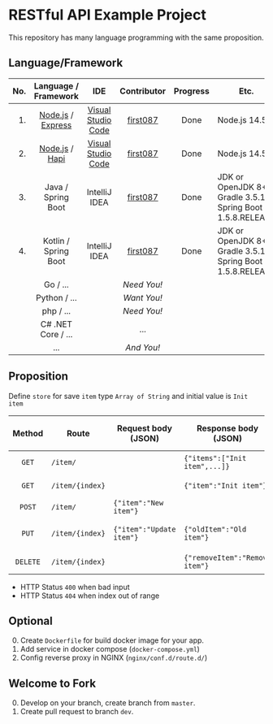 # RESTful API Example Project

This repository has many language programming with the same proposition.

## Language/Framework
| No. | Language / Framework | IDE | Contributor | Progress | Etc. |
| ---: | :---: | :---: | :---: |  :---: | --- |
| 1. | [Node.js](https://nodejs.org/) / [Express](https://expressjs.com/) | [Visual Studio Code](https://code.visualstudio.com/) | [first087](https://github.com/first087) | Done | Node.js 14.5.x |
| 2. | [Node.js](https://nodejs.org/) / [Hapi](https://hapi.dev/) | [Visual Studio Code](https://code.visualstudio.com/) | [first087](https://github.com/first087) | Done | Node.js 14.5.x |
| 3. | Java / Spring Boot | IntelliJ IDEA | [first087](https://github.com/first087) | Done | JDK or OpenJDK 8+ / Gradle 3.5.1 / Spring Boot 1.5.8.RELEASE |
| 4. | Kotlin / Spring Boot | IntelliJ IDEA | [first087](https://github.com/first087) | Done | JDK or OpenJDK 8+ / Gradle 3.5.1 / Spring Boot 1.5.8.RELEASE |
| | Go / ... | | _Need You!_ | | |
| | Python / ... | | _Want You!_ | | |
| | php / ... | | _Need You!_ | | |
| | C# .NET Core / ... | | ... | | |
| | ... | | _And You!_ | |

## Proposition
Define `store` for save `item` type `Array of String` and initial value is `Init item`

| Method | Route | Request body (JSON) | Response body (JSON) | Success (HTTP Status) | Fail (HTTP Status) | Description |
| :---: | --- | --- | --- | :---: | :---: | --- |
| `GET` | `/item/` | | `{"items":["Init item",...]}` | 200 | | Get all items |
| `GET` | `/item/{index}` | | `{"item":"Init item"}` | 200 | 404 | Get item by index |
| `POST` | `/item/` | `{"item":"New item"}` | | 201 | 400 | Add item |
| `PUT` | `/item/{index}` | `{"item":"Update item"}` | `{"oldItem":"Old item"}` | 200 | 400/404 | Update item by index |
| `DELETE` | `/item/{index}` | | `{"removeItem":"Remove item"}` | 200 | 404 | Delete item by index |

- HTTP Status `400` when bad input
- HTTP Status `404` when index out of range

## Optional
0. Create `Dockerfile` for build docker image for your app.
0. Add service in docker compose (`docker-compose.yml`)
0. Config reverse proxy in NGINX (`nginx/conf.d/route.d/`)

## Welcome to Fork
0. Develop on your branch, create branch from `master`.
0. Create pull request to branch `dev`.
